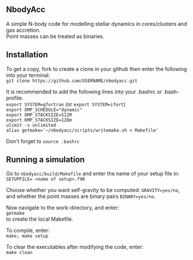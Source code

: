 
NbodyAcc 
--------

A simple N-body code for modelling stellar dynamics in cores/clusters and gas accretion.  \
Point masses can be treated as binaries. 

Installation 
-------------

To get a copy, fork to create a clone in your github then enter the following into your terminal: \
`git clone https://github.com/USERNAME/nbodyacc.git`

It is recommended to add the following lines into your .bashrc or .bash-profile: \
`export SYSTEM=gfortran` (or `export SYSTEM=ifort`) \
`export OMP_SCHEDULE="dynamic"` \
`export OMP_STACKSIZE=512M` \
`export KMP_STACKSIZE=128m` \
`ulimit -s unlimited` \
`alias getmake='~/nbodyacc/scripts/writemake.sh > Makefile'`

Don't forget to `source .bashrc`

Running a simulation 
--------------------

Go to `nbodyacc/build/Makefile` and enter the name of your setup file in: \
`SETUPFILE= <name of setup>.f90`

Choose whether you want self-gravity to be computed: `GRAVITY=yes/no`, \
and whether the point masses are binary pairs `BINARY=yes/no`.

Now navigate to the work-directory, and enter: \
`getmake` \
to create the local Makefile.

To compile, enter: \
`make; make setup` 

To clear the executables after modifying the code, enter: \
`make clean`
